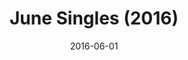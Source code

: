 ---
layout: cassette
title: "June Singles (2016)"
date: 2016-06-01
categories: Album
tags: [rexly]
artist: "Rexly"
description: "<hr>1. Tanna Aelan ft. Way Back Production<br>2. Ni-Van Girl (Brown Eye Girl) ft. RiddiikaL & Alix<br>3. Love Crush ft. Krassrut<br>4. Madness ft. Way Back Productions"
artwork: "0BwOVcFj5qu4TV0Y0M3F4MDNtdms"
cassette: "0BwOVcFj5qu4TcmJCZDdDX3haYm8"
socialmedia: "0BwOVcFj5qu4TNzVMWGFNczZweWM"
download: "0BwOVcFj5qu4TUzJnOG5TLUQzQmM"
side-a: "'rexly_-_tanna_aelan', 'rexly_-_nivan_girl'"
side-b: "'rexly_-_love_crush', 'rexly_-_madness'"
icon: '<i class="demo-icon icon-cassette"></i>'
---